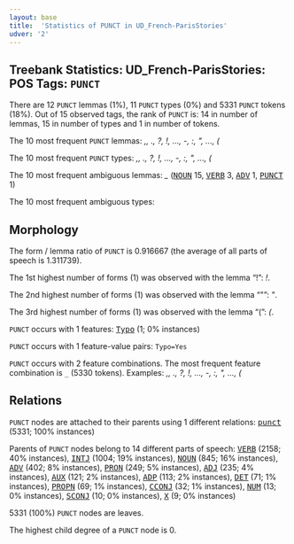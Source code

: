 ```yaml
---
layout: base
title:  'Statistics of PUNCT in UD_French-ParisStories'
udver: '2'
---
```


## Treebank Statistics: UD_French-ParisStories: POS Tags: `PUNCT`

There are 12 `PUNCT` lemmas (1%), 11 `PUNCT` types (0%) and 5331 `PUNCT` tokens (18%).
Out of 15 observed tags, the rank of `PUNCT` is: 14 in number of lemmas, 15 in number of types and 1 in number of tokens.

The 10 most frequent `PUNCT` lemmas: <em>,, ., ?, !, …, -, :, ", ..., (</em>

The 10 most frequent `PUNCT` types:  <em>,, ., ?, !, …, -, :, ", ..., (</em>

The 10 most frequent ambiguous lemmas: <em>_</em> (<tt><a href="fr_parisstories-pos-NOUN.html">NOUN</a></tt> 15, <tt><a href="fr_parisstories-pos-VERB.html">VERB</a></tt> 3, <tt><a href="fr_parisstories-pos-ADV.html">ADV</a></tt> 1, <tt><a href="fr_parisstories-pos-PUNCT.html">PUNCT</a></tt> 1)

The 10 most frequent ambiguous types:  



## Morphology

The form / lemma ratio of `PUNCT` is 0.916667 (the average of all parts of speech is 1.311739).

The 1st highest number of forms (1) was observed with the lemma “!”: <em>!</em>.

The 2nd highest number of forms (1) was observed with the lemma “"”: <em>"</em>.

The 3rd highest number of forms (1) was observed with the lemma “(”: <em>(</em>.

`PUNCT` occurs with 1 features: <tt><a href="fr_parisstories-feat-Typo.html">Typo</a></tt> (1; 0% instances)

`PUNCT` occurs with 1 feature-value pairs: `Typo=Yes`

`PUNCT` occurs with 2 feature combinations.
The most frequent feature combination is `_` (5330 tokens).
Examples: <em>,, ., ?, !, …, -, :, ", ..., (</em>


## Relations

`PUNCT` nodes are attached to their parents using 1 different relations: <tt><a href="fr_parisstories-dep-punct.html">punct</a></tt> (5331; 100% instances)

Parents of `PUNCT` nodes belong to 14 different parts of speech: <tt><a href="fr_parisstories-pos-VERB.html">VERB</a></tt> (2158; 40% instances), <tt><a href="fr_parisstories-pos-INTJ.html">INTJ</a></tt> (1004; 19% instances), <tt><a href="fr_parisstories-pos-NOUN.html">NOUN</a></tt> (845; 16% instances), <tt><a href="fr_parisstories-pos-ADV.html">ADV</a></tt> (402; 8% instances), <tt><a href="fr_parisstories-pos-PRON.html">PRON</a></tt> (249; 5% instances), <tt><a href="fr_parisstories-pos-ADJ.html">ADJ</a></tt> (235; 4% instances), <tt><a href="fr_parisstories-pos-AUX.html">AUX</a></tt> (121; 2% instances), <tt><a href="fr_parisstories-pos-ADP.html">ADP</a></tt> (113; 2% instances), <tt><a href="fr_parisstories-pos-DET.html">DET</a></tt> (71; 1% instances), <tt><a href="fr_parisstories-pos-PROPN.html">PROPN</a></tt> (69; 1% instances), <tt><a href="fr_parisstories-pos-CCONJ.html">CCONJ</a></tt> (32; 1% instances), <tt><a href="fr_parisstories-pos-NUM.html">NUM</a></tt> (13; 0% instances), <tt><a href="fr_parisstories-pos-SCONJ.html">SCONJ</a></tt> (10; 0% instances), <tt><a href="fr_parisstories-pos-X.html">X</a></tt> (9; 0% instances)

5331 (100%) `PUNCT` nodes are leaves.

The highest child degree of a `PUNCT` node is 0.

